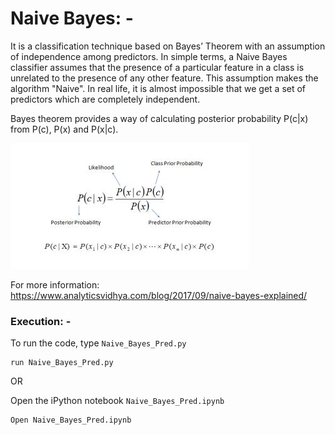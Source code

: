 # Naive Bayes: -

It is a classification technique based on Bayes’ Theorem with an assumption of independence among predictors. In simple terms, 
a Naive Bayes classifier assumes that the presence of a particular feature in a class is unrelated to the presence of any other feature.
This assumption makes the algorithm "Naive". In real life, it is almost impossible that we get a set of predictors which are 
completely independent.

Bayes theorem provides a way of calculating posterior probability P(c|x) from P(c), P(x) and P(x|c).

<img src="https://github.com/dPacc/Machine-Learning/blob/master/Classification/Naive_Bayes/Naive_Bayes_Formula.JPG">

For more information: https://www.analyticsvidhya.com/blog/2017/09/naive-bayes-explained/

### Execution: -

To run the code, type `Naive_Bayes_Pred.py`

```
run Naive_Bayes_Pred.py
```

OR

Open the iPython notebook `Naive_Bayes_Pred.ipynb`

```
Open Naive_Bayes_Pred.ipynb
```
